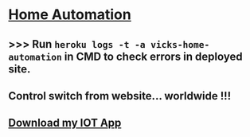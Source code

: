 # [Home Automation](https://vixtest.herokuapp.com/)

## >>> Run `heroku logs -t -a vicks-home-automation` in CMD to check errors in deployed site.

## Control switch from website... worldwide !!!

## [Download my IOT App](https://github.com/imvickykumar999/home-automation/raw/main/Android/app-debug.apk)
